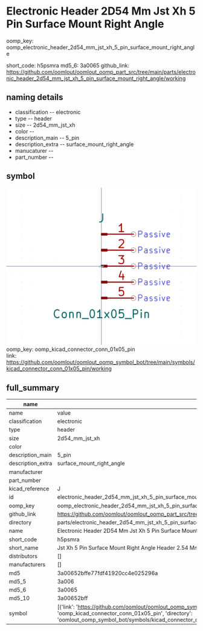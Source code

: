 # Electronic Header 2D54 Mm Jst Xh 5 Pin Surface Mount Right Angle
oomp_key: oomp_electronic_header_2d54_mm_jst_xh_5_pin_surface_mount_right_angle 


short_code: h5psmra
md5_6: 3a0065
github_link: https://github.com/oomlout/oomlout_oomp_part_src/tree/main/parts/electronic_header_2d54_mm_jst_xh_5_pin_surface_mount_right_angle/working
## naming details
* classification -- electronic
* type -- header
* size -- 2d54_mm_jst_xh
* color -- 
* description_main -- 5_pin
* description_extra -- surface_mount_right_angle
* manucaturer -- 
* part_number -- 



## symbol

![](symbol/0/working/working_600.png)  
oomp_key: oomp_kicad_connector_conn_01x05_pin  
link: https://github.com/oomlout/oomlout_oomp_symbol_bot/tree/main/symbols/kicad_connector_conn_01x05_pin/working  


## full_summary
| name | value | 
| --- | --- | 
| name | value | 
| classification | electronic | 
| type | header | 
| size | 2d54_mm_jst_xh | 
| color |  | 
| description_main | 5_pin | 
| description_extra | surface_mount_right_angle | 
| manufacturer |  | 
| part_number |  | 
| kicad_reference | J | 
| id | electronic_header_2d54_mm_jst_xh_5_pin_surface_mount_right_angle | 
| oomp_key | oomp_electronic_header_2d54_mm_jst_xh_5_pin_surface_mount_right_angle | 
| github_link | https://github.com/oomlout/oomlout_oomp_part_src/tree/main/parts/electronic_header_2d54_mm_jst_xh_5_pin_surface_mount_right_angle/working | 
| directory | parts/electronic_header_2d54_mm_jst_xh_5_pin_surface_mount_right_angle | 
| name | Electronic Header 2D54 Mm Jst Xh 5 Pin Surface Mount Right Angle | 
| short_code | h5psmra | 
| short_name | Jst Xh 5 Pin Surface Mount Right Angle Header 2.54 Mm Pitch | 
| distributors | [] | 
| manufacturers | [] | 
| md5 | 3a00652bffe77fdf41920cc4e025296a | 
| md5_5 | 3a006 | 
| md5_6 | 3a0065 | 
| md5_10 | 3a00652bff | 
| symbol | [{'link': 'https://github.com/oomlout/oomlout_oomp_symbol_bot/tree/main/symbols/kicad_connector_conn_01x05_pin', 'oomp_key': 'oomp_kicad_connector_conn_01x05_pin', 'directory': 'oomlout_oomp_symbol_bot/symbols/kicad_connector_conn_01x05_pin//working/working.kicad_sym'}] | 
